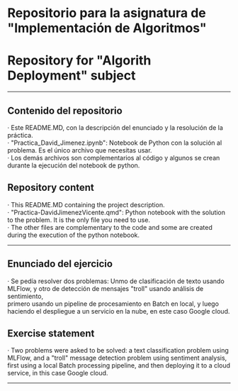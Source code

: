# Repositorio para la asignatura de "Implementación de Algoritmos"
# Repository for "Algorith Deployment" subject  

---
## Contenido del repositorio  
· Este README.MD, con la descripción del enunciado y la resolución de la práctica.   
· "Practica_David_Jimenez.ipynb": Notebook de Python con la solución al problema. Es el único archivo que necesitas usar.  
· Los demás archivos son complementarios al código y algunos se crean durante la ejecución del notebook de python.  
## Repository content  
· This README.MD containing the project description.  
· "Practica-DavidJimenezVicente.qmd": Python notebook with the solution to the problem. It is the only file you need to use.  
· The other files are complementary to the code and some are created during the execution of the python notebook.  
  
---
## Enunciado del ejercicio
· Se pedía resolver dos problemas: Unmo de clasificación de texto usando MLFlow, y otro de detección de mensajes "troll" usando análisis de sentimiento,  
primero usando un pipeline de procesamiento en Batch en local, y luego haciendo el despliegue a un servicio en la nube, en este caso Google cloud.  
  
## Exercise statement  
· Two problems were asked to be solved: a text classification problem using MLFlow, and a "troll" message detection problem using sentiment analysis,
first using a local Batch processing pipeline, and then deploying it to a cloud service, in this case Google cloud.  
  
---  
